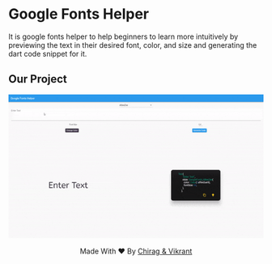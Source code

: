 # Google Fonts Helper

It is google fonts helper to help beginners to learn more intuitively by previewing the text in their desired font, color, and size and generating the dart code snippet for it.

## Our Project

![Alt Text](https://github.com/Skyhook-Dimension/Google-Fonts-Helper/blob/master/newnewgif.gif)

<p align='center'>Made With ❤️ By <a href="https://github.com/iiitv">Chirag & Vikrant</a></p>

